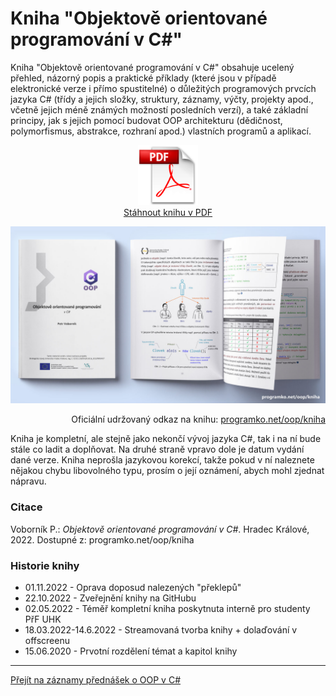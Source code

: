 # Kniha "Objektově orientované programování v C#"

Kniha "Objektově orientované programování v C#" obsahuje ucelený přehled, názorný popis 
a praktické příklady (které jsou v případě elektronické verze i přímo spustitelné) 
o důležitých programových prvcích jazyka C# (třídy a jejich složky, struktury, záznamy, 
výčty, projekty apod., včetně jejich méně známých možností posledních verzí), a také 
základní principy, jak s jejich pomocí budovat OOP architekturu (dědičnost, polymorfismus, 
abstrakce, rozhraní apod.) vlastních programů a aplikací.


<p align="center">
	<a href="https://github.com/PetrVobornik/prednasky/raw/master/OOP/Kniha/oop.pdf" />
		<img src="https://github.com/PetrVobornik/prednasky/raw/master/OOP/Kniha/img/pdf.png" alt="Odkaz na stažení knihy OOP v C# v PDF" width="96" /><br/>Stáhnout knihu v PDF
	</a>
</p>


<p align="center">
	<img src="https://github.com/PetrVobornik/prednasky/raw/master/OOP/Kniha/img/oop-cs-book.jpg" alt="Ilustrační obrázek knihy OOP v C#" />
</p>

<p align="right">
Oficiální udržovaný odkaz na knihu: <a href="https://programko.net/oop/kniha">programko.net/oop/kniha</a>
</p>

Kniha je kompletní, ale stejně jako nekončí vývoj jazyka C#, 
tak i na ní bude stále co ladit a doplňovat. Na druhé straně vpravo dole je datum 
vydání dané verze. Kniha neprošla jazykovou korekcí, takže pokud v ní 
naleznete nějakou chybu libovolného typu, prosím o její oznámení, 
abych mohl zjednat nápravu.


### Citace

Voborník P.: _Objektově orientované programování v C#_. Hradec Králové, 2022. Dostupné z: programko.net/oop/kniha


### Historie knihy

* 01.11.2022 - Oprava doposud nalezených "překlepů"
* 22.10.2022 - Zveřejnění knihy na GitHubu
* 02.05.2022 - Téměř kompletní kniha poskytnuta interně pro studenty PřF UHK
* 18.03.2022-14.6.2022 - Streamovaná tvorba knihy + dolaďování v offscreenu
* 15.06.2020 - Prvotní rozdělení témat a kapitol knihy


---

[Přejít na záznamy přednášek o OOP v C#](https://github.com/PetrVobornik/prednasky/tree/master/Xamarin.Forms/01-OOP-a-NET)
